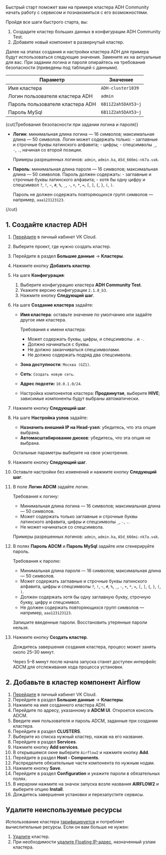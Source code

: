Быстрый старт поможет вам на примере кластера ADH Community начать работу с сервисом и познакомиться с его возможностями.

Пройдя все шаги быстрого старта, вы:

1. Создадите кластер больших данных в конфигурации ADH Community Test.
1. Добавите новый компонент в развернутый кластер.

Далее на этапах создания и настройки кластера ADH для примера будут использоваться следующие значения. Замените их на актуальные для вас. При задании логина и пароля опирайтесь на требования безопасности (приведены под таблицей с данными).

| Параметр                                                    | Значение                   |
| ----------------------------------------------------------- | -------------------------- |
| Имя кластера                                                | `ADH-cluster1039`          |
| Логин пользователя кластера ADH                             | `admin`                    |
| Пароль пользователя кластера ADH                            | `6B11Z2ah5DAX53~j`         |
| Пароль MySql                                                | `6B11Z2ah5DAX53~j`         |

{cut(Требования безопасности при задании логина и пароля)}

- **Логин**: минимальная длина логина — 16 символов; максимальная длина — 50 символов. Логин может содержать только:
      - заглавные и строчные буквы латинского алфавита;
      - цифры;
      - спецсимволы `_`, `-`, `.`, начиная со второй позиции.

     Примеры разрешенных логинов: `admin`, `admin.ka`, `A5d_666mi-nk7a.vak`.

- **Пароль**: минимальная длина пароля — 16 символов; максимальная длина — 50 символов. Пароль должен содержать:
      - заглавные и строчные буквы латинского алфавита;
      - хотя бы одну цифру и спецсимвол `?`, `!`, `~`, `#`, `%`, `_`, `-`, `+`, `*`, `=`, `[`, `]`, `{`, `}`, `(`, `)`.

     Пароль не должен содержать повторяющихся групп символов — например, ``aaa123123123``.

{/cut}

## 1. Создайте кластер ADH

1. [Перейдите](https://msk.cloud.vk.com/app/) в личный кабинет VK Cloud.
1. Выберите проект, где нужно создать кластер.
1. Перейдите в раздел **Большие данные** → **Кластеры**.
1. Нажмите кнопку **Добавить кластер**.
1. На шаге **Конфигурация**:

   1. Выберите конфигурацию кластера **ADH Community Test**.
   1. Укажите версию конфигурации `2.1.8_b3`.
   1. Нажмите кнопку **Следующий шаг**.

1. На шаге **Создание кластера** задайте:

   - **Имя кластера**: оставьте значение по умолчанию или задайте другое имя кластера.

      Требования к имени кластера:

      - Может содержать буквы, цифры, и спецсимволы `.` и `-`.
      - Должно начинаться с буквы.
      - Не должно заканчиваться спецсимволами.
      - Не должно содержать подряд два спецсимвола.

   - **Зона доступности**: `Москва (GZ1)`.
   - **Сеть**: `Создать новую сеть`.
   - **Адрес подсети:** `10.0.1.0/24`.
   - Настройка компонентов кластера: **Продвинутая**, выберите **HIVE**; зависимые компоненты будут выбраны автоматически.

1. Нажмите кнопку **Следующий шаг**.
1. На шаге **Настройка узлов** задайте:

   - **Назначить внешний IP на Head-узел**: убедитесь, что эта опция выбрана.
   - **Автомасштабирование дисков**: убедитесь, что эта опция не выбрана.

   Остальные параметры выберите на свое усмотрение.

1. Нажмите кнопку **Следующий шаг**.
1. Оставьте настройки без изменений и нажмите кнопку **Следующий шаг**.
1. В поле **Логин ADCM** задайте логин.

   Требования к логину:

   - Минимальная длина логина — 16 символов; максимальная длина — 50 символов.
   - Может содержать только заглавные и строчные буквы латинского алфавита, цифры и спецсимволы `_`, `-`, `.`.
   - Не может начинаться со спецсимвола.

   Примеры разрешенных логинов: `admin`, `admin.ka`, `A5d_666mi-nk7a.vak`.

1. В полях **Пароль ADCM** и **Пароль MySql** задайте или сгенерируйте пароль.

   Требования к паролю:

   - Минимальная длина пароля — 16 символов; максимальная длина — 50 символов.
   - Может содержать заглавные и строчные буквы латинского алфавита, цифры и спецсимволы `?`, `!`, `~`, `#`, `%`, `_`, `-`, `+`, `*`, `=`, `[`, `]`, `{`, `}`, `(`, `)`.
   - Должен содержать хотя бы одну заглавную букву, строчную букву, цифру и спецсимвол.
   - Не должен содержать повторяющихся групп символов — например, ``aaa123123123``.

   <warn>

   Запишите введенные пароли. Восстановить утерянные пароли нельзя.

   </warn>

1. Нажмите кнопку **Создать кластер**.

   Дождитесь завершения создания кластера, процесс может занять около 25–30 минут.

   <info>

   Через 5–8 минут после начала запуска станет доступен интерфейс ADCM для отслеживания хода процесса установки.

   </info>

## 2. Добавьте в кластер компонент Airflow

1. [Перейдите](https://msk.cloud.vk.com/app/) в личный кабинет VK Cloud.
1. Перейдите в раздел **Большие данные** → **Кластеры**.
1. Нажмите на имя созданного кластера ADH.
1. Перейдите по адресу, указанному в **ADCM UI**. Откроется консоль ADCM.
1. Введите имя пользователя и пароль ADCM, заданные при создании кластера.
1. Перейдите в раздел **CLUSTERS**.
1. Выберите из списка нужный кластер, нажав на его название.
1. Перейдите в раздел **Services**.
1. Нажмите кнопку **Add services**.
1. В открывшемся окне выберите `Airflow2` и нажмите кнопку **Add**.
1. Перейдите в раздел **Host - Components**.
1. Распределите обязательные части компонента по нужным нодам.
1. Нажмите кнопку **Save**.
1. Перейдите в раздел **Configuration** и укажите пароли в обязательных полях.
1. В иерархии нажмите на значок запуска возле названия **AIRFLOW2** и выберите опцию **Install**.
1. Дождитесь завершения установки и перезапустите сервисы.

## Удалите неиспользуемые ресурсы

Использование кластера [тарифицируется](../tariffication) и потребляет вычислительные ресурсы. Если он вам больше не нужен:

1. [Удалите](../instructions/delete) кластер.
1. При необходимости [удалите Floating IP-адрес](/ru/networks/vnet/instructions/ip/floating-ip#delete), назначенный узлам кластера.
